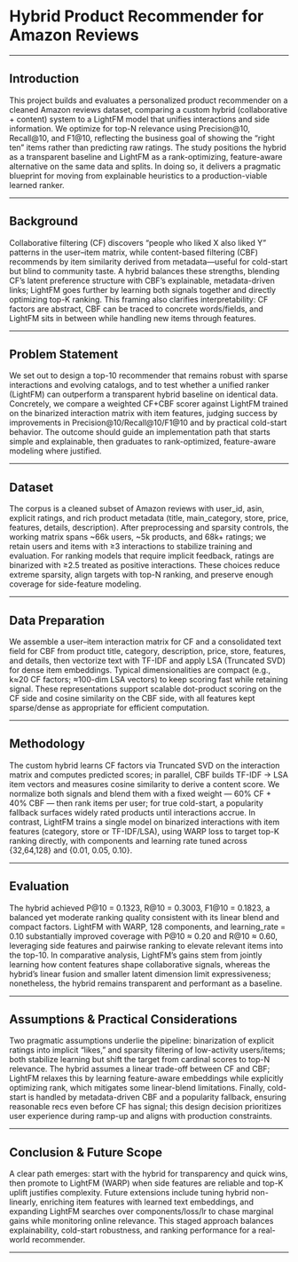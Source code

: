 # Hybrid Product Recommender for Amazon Reviews

---

## Introduction
This project builds and evaluates a personalized product recommender on a cleaned Amazon reviews dataset, comparing a custom hybrid (collaborative + content) system to a LightFM model that unifies interactions and side information. We optimize for top-N relevance using Precision@10, Recall@10, and F1@10, reflecting the business goal of showing the “right ten” items rather than predicting raw ratings. The study positions the hybrid as a transparent baseline and LightFM as a rank-optimizing, feature-aware alternative on the same data and splits. In doing so, it delivers a pragmatic blueprint for moving from explainable heuristics to a production-viable learned ranker.

---

## Background
Collaborative filtering (CF) discovers “people who liked X also liked Y” patterns in the user–item matrix, while content-based filtering (CBF) recommends by item similarity derived from metadata—useful for cold-start but blind to community taste. A hybrid balances these strengths, blending CF’s latent preference structure with CBF’s explainable, metadata-driven links; LightFM goes further by learning both signals together and directly optimizing top-K ranking. This framing also clarifies interpretability: CF factors are abstract, CBF can be traced to concrete words/fields, and LightFM sits in between while handling new items through features.

---

## Problem Statement
We set out to design a top-10 recommender that remains robust with sparse interactions and evolving catalogs, and to test whether a unified ranker (LightFM) can outperform a transparent hybrid baseline on identical data. Concretely, we compare a weighted CF+CBF scorer against LightFM trained on the binarized interaction matrix with item features, judging success by improvements in Precision@10/Recall@10/F1@10 and by practical cold-start behavior. The outcome should guide an implementation path that starts simple and explainable, then graduates to rank-optimized, feature-aware modeling where justified.

---

## Dataset
The corpus is a cleaned subset of Amazon reviews with user_id, asin, explicit ratings, and rich product metadata (title, main_category, store, price, features, details, description). After preprocessing and sparsity controls, the working matrix spans ~66k users, ~5k products, and 68k+ ratings; we retain users and items with ≥3 interactions to stabilize training and evaluation. For ranking models that require implicit feedback, ratings are binarized with ≥2.5 treated as positive interactions. These choices reduce extreme sparsity, align targets with top-N ranking, and preserve enough coverage for side-feature modeling.

---

## Data Preparation
We assemble a user–item interaction matrix for CF and a consolidated text field for CBF from product title, category, description, price, store, features, and details, then vectorize text with TF-IDF and apply LSA (Truncated SVD) for dense item embeddings. Typical dimensionalities are compact (e.g., k≈20 CF factors; ≈100-dim LSA vectors) to keep scoring fast while retaining signal. These representations support scalable dot-product scoring on the CF side and cosine similarity on the CBF side, with all features kept sparse/dense as appropriate for efficient computation.

---

## Methodology
The custom hybrid learns CF factors via Truncated SVD on the interaction matrix and computes predicted scores; in parallel, CBF builds TF-IDF → LSA item vectors and measures cosine similarity to derive a content score. We normalize both signals and blend them with a fixed weight — 60% CF + 40% CBF — then rank items per user; for true cold-start, a popularity fallback surfaces widely rated products until interactions accrue. In contrast, LightFM trains a single model on binarized interactions with item features (category, store or TF-IDF/LSA), using WARP loss to target top-K ranking directly, with components and learning rate tuned across {32,64,128} and {0.01, 0.05, 0.10}.

---

## Evaluation
The hybrid achieved P@10 = 0.1323, R@10 = 0.3003, F1@10 = 0.1823, a balanced yet moderate ranking quality consistent with its linear blend and compact factors. LightFM with WARP, 128 components, and learning_rate = 0.10 substantially improved coverage with P@10 ≈ 0.20 and R@10 ≈ 0.60, leveraging side features and pairwise ranking to elevate relevant items into the top-10. In comparative analysis, LightFM’s gains stem from jointly learning how content features shape collaborative signals, whereas the hybrid’s linear fusion and smaller latent dimension limit expressiveness; nonetheless, the hybrid remains transparent and performant as a baseline.

---

## Assumptions & Practical Considerations
Two pragmatic assumptions underlie the pipeline: binarization of explicit ratings into implicit “likes,” and sparsity filtering of low-activity users/items; both stabilize learning but shift the target from cardinal scores to top-N relevance. The hybrid assumes a linear trade-off between CF and CBF; LightFM relaxes this by learning feature-aware embeddings while explicitly optimizing rank, which mitigates some linear-blend limitations. Finally, cold-start is handled by metadata-driven CBF and a popularity fallback, ensuring reasonable recs even before CF has signal; this design decision prioritizes user experience during ramp-up and aligns with production constraints.

---
## Conclusion & Future Scope
A clear path emerges: start with the hybrid for transparency and quick wins, then promote to LightFM (WARP) when side features are reliable and top-K uplift justifies complexity. Future extensions include tuning hybrid non-linearly, enriching item features with learned text embeddings, and expanding LightFM searches over components/loss/lr to chase marginal gains while monitoring online relevance. This staged approach balances explainability, cold-start robustness, and ranking performance for a real-world recommender.

---
